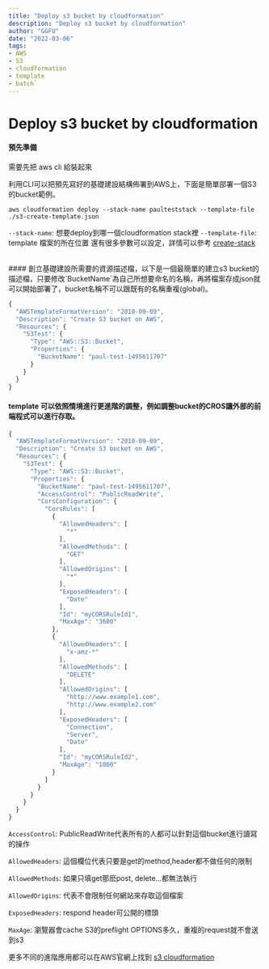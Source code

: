 ```yaml
---
title: "Deploy s3 bucket by cloudformation"
description: "Deploy s3 bucket by cloudformation"
author: "GGFU"
date: "2022-03-06"
tags: 
- AWS
- S3
- cloudformation
- template
- batch`
---
```


# Deploy s3 bucket by cloudformation

#### 預先準備
需要先把 aws cli 給裝起來

 利用CLI可以把預先寫好的基礎建設結構佈署到AWS上，下面是簡單部署一個S3的bucket範例。

```shell=
aws cloudformation deploy --stack-name paulteststack --template-file ./s3-create-template.json
```


`--stack-name`: 想要deploy到哪一個cloudformation stack裡 
`--template-file`:  template 檔案的所在位置
還有很多參數可以設定，詳情可以參考 [create-stack](https://docs.aws.amazon.com/cli/latest/reference/cloudformation/create-stack.html)
 
 <br>
#### 創立基礎建設所需要的資源描述檔，以下是一個最簡單的建立s3 bucket的描述檔，只要修改`BucketName`為自己所想要命名的名稱，再將檔案存成json就可以開始部署了，bucket名稱不可以跟既有的名稱重複(global)。


```javascript
{
  "AWSTemplateFormatVersion": "2010-09-09",
  "Description": "Create S3 bucket on AWS",
  "Resources": {
    "S3Test": {
      "Type": "AWS::S3::Bucket",
      "Properties": {
        "BucketName": "paul-test-1495611707"
      }
    }
  }
}
```


#### template 可以依照情境進行更進階的調整，例如調整bucket的CROS讓外部的前端程式可以進行存取。


```javascript
{
  "AWSTemplateFormatVersion": "2010-09-09",
  "Description": "Create S3 bucket on AWS",
  "Resources": {
    "S3Test": {
      "Type": "AWS::S3::Bucket",
      "Properties": {
        "BucketName": "paul-test-1495611707",
        "AccessControl": "PublicReadWrite",
        "CorsConfiguration": {
          "CorsRules": [
            {
              "AllowedHeaders": [
                "*"
              ],
              "AllowedMethods": [
                "GET"
              ],
              "AllowedOrigins": [
                "*"
              ],
              "ExposedHeaders": [
                "Date"
              ],
              "Id": "myCORSRuleId1",
              "MaxAge": "3600"
            },
            {
              "AllowedHeaders": [
                "x-amz-*"
              ],
              "AllowedMethods": [
                "DELETE"
              ],
              "AllowedOrigins": [
                "http://www.example1.com",
                "http://www.example2.com"
              ],
              "ExposedHeaders": [
                "Connection",
                "Server",
                "Date"
              ],
              "Id": "myCORSRuleId2",
              "MaxAge": "1800"
            }
          ]
        }
      }
    }
  }
}
```

`AccessControl`: PublicReadWrite代表所有的人都可以針對這個bucket進行讀寫的操作

`AllowedHeaders`: 這個欄位代表只要是get的method,header都不做任何的限制

`AllowedMethods`: 如果只填get那麽post, delete...都無法執行

`AllowedOrigins`: 代表不會限制任何網站來存取這個檔案

`ExposedHeaders`: respond header可公開的標頭

`MaxAge`: 瀏覽器會cache S3的preflight OPTIONS多久，重複的request就不會送到s3

更多不同的進階應用都可以在AWS官網上找到 [s3 cloudformation](https://docs.aws.amazon.com/AWSCloudFormation/latest/UserGuide/aws-properties-s3-bucket.html)
